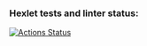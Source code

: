 ### Hexlet tests and linter status:
[![Actions Status](https://github.com/AstakhovIvan24/python-project-49/workflows/hexlet-check/badge.svg)](https://github.com/AstakhovIvan24/python-project-49/actions)